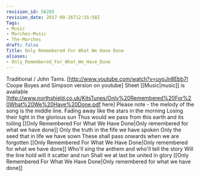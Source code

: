 ```yaml
---
revision_id: 56285
revision_date: 2017-09-26T12:55:58Z
Tags:
- Music
- Marches-Music
- The-Marches
draft: false
Title: Only Remembered For What We Have Done
aliases:
- Only_Remembered_For_What_We_Have_Done
---
```

Traditional / John Tams. [http://www.youtube.com/watch?v=uyoJn8Ebb7I Coope Boyes and Simpson version on youtube]
Sheet [[Music|music]] is available [http://www.northshield.co.uk/KitsTunes/Only%20Remembered%20For%20What%20We%20Have%20Done.pdf here]  Please note - the melody of the song is the middle line.
Fading away like the stars in the morning
Losing their light in the glorious sun
Thus would we pass from this earth and its toiling
[[Only Remembered For What We Have Done|Only remembered for what we have done]]
Only the truth in the fife we have spoken
Only the seed that in life we have sown
These shall pass onwards when we are forgotten
[[Only Remembered For What We Have Done|Only remembered for what we have done]]
Who'll sing the anthem and who'll tell the story
Will the line hold will it scatter and run
Shall we at last be united in glory
[[Only Remembered For What We Have Done|Only remembered for what we have done]]